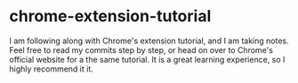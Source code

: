 # chrome-extension-tutorial

I am following along with Chrome's extension tutorial, and I am taking notes. Feel free to read my commits step by step, or head on over to Chrome's official website for a the same tutorial. It is a great learning experience, so I highly recommend it it.